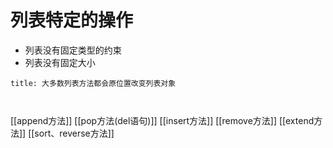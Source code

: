 # 列表特定的操作
- 列表没有固定类型的约束
- 列表没有固定大小
```ad-caution
title: 大多数列表方法都会原位置改变列表对象



```

[[append方法]]
[[pop方法(del语句)]]
[[insert方法]]
[[remove方法]]
[[extend方法]]
[[sort、reverse方法]]